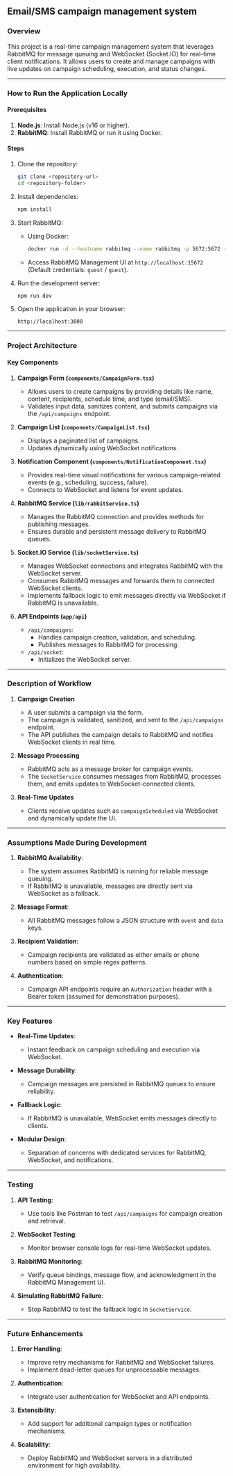 ## **Email/SMS campaign management system**

### **Overview**

This project is a real-time campaign management system that leverages RabbitMQ for message queuing and WebSocket (Socket.IO) for real-time client notifications. It allows users to create and manage campaigns with live updates on campaign scheduling, execution, and status changes.

---

### **How to Run the Application Locally**

#### **Prerequisites**
1. **Node.js**: Install Node.js (v16 or higher).
2. **RabbitMQ**: Install RabbitMQ or run it using Docker.

#### **Steps**
1. Clone the repository:
   ```bash
   git clone <repository-url>
   cd <repository-folder>
   ```

2. Install dependencies:
   ```bash
   npm install
   ```

3. Start RabbitMQ:
   - Using Docker:
     ```bash
     docker run -d --hostname rabbitmq --name rabbitmq -p 5672:5672 -p 15672:15672 rabbitmq:3-management
     ```
   - Access RabbitMQ Management UI at `http://localhost:15672` (Default credentials: `guest` / `guest`).

4. Run the development server:
   ```bash
   npm run dev
   ```

5. Open the application in your browser:
   ```
   http://localhost:3000
   ```

---

### **Project Architecture**

#### **Key Components**

1. **Campaign Form (`components/CampaignForm.tsx`)**
   - Allows users to create campaigns by providing details like name, content, recipients, schedule time, and type (email/SMS).
   - Validates input data, sanitizes content, and submits campaigns via the `/api/campaigns` endpoint.

2. **Campaign List (`components/CampaignList.tsx`)**
   - Displays a paginated list of campaigns.
   - Updates dynamically using WebSocket notifications.

3. **Notification Component (`components/NotificationComponent.tsx`)**
   - Provides real-time visual notifications for various campaign-related events (e.g., scheduling, success, failure).
   - Connects to WebSocket and listens for event updates.

4. **RabbitMQ Service (`lib/rabbitService.ts`)**
   - Manages the RabbitMQ connection and provides methods for publishing messages.
   - Ensures durable and persistent message delivery to RabbitMQ queues.

5. **Socket.IO Service (`lib/socketService.ts`)**
   - Manages WebSocket connections and integrates RabbitMQ with the WebSocket server.
   - Consumes RabbitMQ messages and forwards them to connected WebSocket clients.
   - Implements fallback logic to emit messages directly via WebSocket if RabbitMQ is unavailable.

6. **API Endpoints (`app/api`)**
   - `/api/campaigns`:
     - Handles campaign creation, validation, and scheduling.
     - Publishes messages to RabbitMQ for processing.
   - `/api/socket`:
     - Initializes the WebSocket server.

---

### **Description of Workflow**

1. **Campaign Creation**
   - A user submits a campaign via the form.
   - The campaign is validated, sanitized, and sent to the `/api/campaigns` endpoint.
   - The API publishes the campaign details to RabbitMQ and notifies WebSocket clients in real time.

2. **Message Processing**
   - RabbitMQ acts as a message broker for campaign events.
   - The `SocketService` consumes messages from RabbitMQ, processes them, and emits updates to WebSocket-connected clients.

3. **Real-Time Updates**
   - Clients receive updates such as `campaignScheduled` via WebSocket and dynamically update the UI.

---

### **Assumptions Made During Development**

1. **RabbitMQ Availability**:
   - The system assumes RabbitMQ is running for reliable message queuing.
   - If RabbitMQ is unavailable, messages are directly sent via WebSocket as a fallback.

2. **Message Format**:
   - All RabbitMQ messages follow a JSON structure with `event` and `data` keys.

3. **Recipient Validation**:
   - Campaign recipients are validated as either emails or phone numbers based on simple regex patterns.

4. **Authentication**:
   - Campaign API endpoints require an `Authorization` header with a Bearer token (assumed for demonstration purposes).

---

### **Key Features**

- **Real-Time Updates**:
  - Instant feedback on campaign scheduling and execution via WebSocket.

- **Message Durability**:
  - Campaign messages are persisted in RabbitMQ queues to ensure reliability.

- **Fallback Logic**:
  - If RabbitMQ is unavailable, WebSocket emits messages directly to clients.

- **Modular Design**:
  - Separation of concerns with dedicated services for RabbitMQ, WebSocket, and notifications.

---

### **Testing**

1. **API Testing**:
   - Use tools like Postman to test `/api/campaigns` for campaign creation and retrieval.

2. **WebSocket Testing**:
   - Monitor browser console logs for real-time WebSocket updates.

3. **RabbitMQ Monitoring**:
   - Verify queue bindings, message flow, and acknowledgment in the RabbitMQ Management UI.

4. **Simulating RabbitMQ Failure**:
   - Stop RabbitMQ to test the fallback logic in `SocketService`.

---

### **Future Enhancements**

1. **Error Handling**:
   - Improve retry mechanisms for RabbitMQ and WebSocket failures.
   - Implement dead-letter queues for unprocessable messages.

2. **Authentication**:
   - Integrate user authentication for WebSocket and API endpoints.

3. **Extensibility**:
   - Add support for additional campaign types or notification mechanisms.

4. **Scalability**:
   - Deploy RabbitMQ and WebSocket servers in a distributed environment for high availability.
